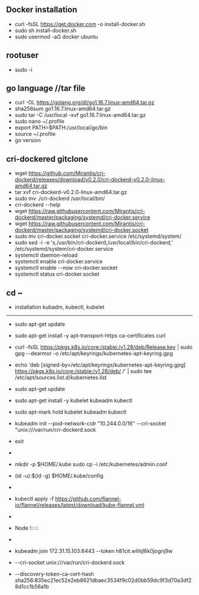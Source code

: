 Docker installation
-------------------
- curl -fsSL https://get.docker.com -o install-docker.sh
- sudo sh install-docker.sh
- sudo usermod -aG docker ubuntu

 rootuser 
----------
- sudo -i

go language //tar file
-----------------------
- curl -OL https://golang.org/dl/go1.16.7.linux-amd64.tar.gz
- sha256sum go1.16.7.linux-amd64.tar.gz
- sudo tar -C /usr/local -xvf go1.16.7.linux-amd64.tar.gz
- sudo nano ~/.profile
- export PATH=$PATH:/usr/local/go/bin
- source ~/.profile
- go version

cri-dockered gitclone
---------------------
- wget https://github.com/Mirantis/cri-dockerd/releases/download/v0.2.0/cri-dockerd-v0.2.0-linux-amd64.tar.gz
- tar xvf cri-dockerd-v0.2.0-linux-amd64.tar.gz
- sudo mv ./cri-dockerd /usr/local/bin/ 
- cri-dockerd --help
- wget https://raw.githubusercontent.com/Mirantis/cri-dockerd/master/packaging/systemd/cri-docker.service
- wget https://raw.githubusercontent.com/Mirantis/cri-dockerd/master/packaging/systemd/cri-docker.socket
- sudo mv cri-docker.socket cri-docker.service /etc/systemd/system/
- sudo sed -i -e 's,/usr/bin/cri-dockerd,/usr/local/bin/cri-dockerd,' /etc/systemd/system/cri-docker.service
- systemctl daemon-reload
- systemctl enable cri-docker.service
- systemctl enable --now cri-docker.socket
- systemctl status cri-docker.socket
 
cd ~
----

- installation kubadm, kubectl, kubelet
----------------------------------------

- sudo apt-get update
- sudo apt-get install -y apt-transport-https ca-certificates curl
- curl -fsSL https://pkgs.k8s.io/core:/stable:/v1.28/deb/Release.key | sudo gpg --dearmor -o /etc/apt/keyrings/kubernetes-apt-keyring.gpg
- echo 'deb [signed-by=/etc/apt/keyrings/kubernetes-apt-keyring.gpg] https://pkgs.k8s.io/core:/stable:/v1.28/deb/ /' | sudo tee /etc/apt/sources.list.d/kubernetes.list
- sudo apt-get update
- sudo apt-get install -y kubelet kubeadm kubectl
- sudo apt-mark hold kubelet kubeadm kubectl

- kubeadm init --pod-network-cidr "10.244.0.0/16" --cri-socket "unix:///var/run/cri-dockerd.sock
- exit
- 
- mkdir -p $HOME/.kube sudo cp -i /etc/kubernetes/admin.conf 
- (id -u):$(id -g) $HOME/.kube/config
- 
- kubectl apply -f https://github.com/flannel-io/flannel/releases/latest/download/kube-flannel.yml
- 
- Node !:::::
- 
- kubeadm join 172.31.15.103:6443 --token h81cit.wlihjl6k0jognj9w
- --cri-socket unix:///var/run/cri-dockerd.sock
- --discovery-token-ca-cert-hash sha256:835ec21ec52e2eb8621dbaec3534f9c02d0bb59dc9f3d70a3df28d1cc1b56a1b